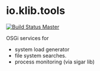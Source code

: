 # io.klib.tools

[![Build Status Master](https://api.travis-ci.org/klibio/io.klib.tools.svg?branch=master)](https://travis-ci.org/klibio/io.klib.tools)


OSGi services for 

* system load generator
* file system searches.
* process monitoring (via sigar lib)
